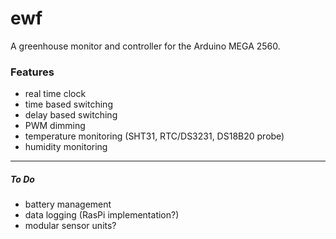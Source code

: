 # ewf

A greenhouse monitor and controller for the Arduino MEGA 2560.

### Features

- real time clock
- time based switching
- delay based switching
- PWM dimming
- temperature monitoring (SHT31, RTC/DS3231, DS18B20 probe)
- humidity monitoring

***

##### To Do

- battery management
- data logging (RasPi implementation?)
- modular sensor units?

<!---Notes





--->